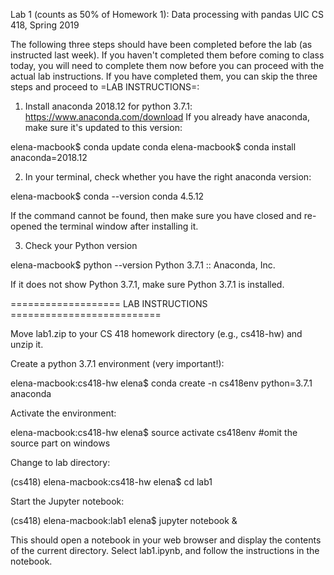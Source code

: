 Lab 1 (counts as 50% of Homework 1): Data processing with pandas
UIC CS 418, Spring 2019

The following three steps should have been completed before the lab (as instructed last week). 
If you haven't completed them before coming to class today, you will need to complete them now before you can proceed with the actual lab instructions.
If you have completed them, you can skip the three steps and proceed to =LAB INSTRUCTIONS=:

1. Install anaconda 2018.12 for python 3.7.1: https://www.anaconda.com/download
If you already have anaconda, make sure it's updated to this version:

elena-macbook$ conda update conda
elena-macbook$ conda install anaconda=2018.12

2. In your terminal, check whether you have the right anaconda version:

elena-macbook$ conda --version
conda 4.5.12

If the command cannot be found, then make sure you have closed and re-opened the terminal window after installing it.

3. Check your Python version

elena-macbook$ python --version
Python 3.7.1 :: Anaconda, Inc.

If it does not show Python 3.7.1, make sure Python 3.7.1 is installed.

=================== LAB INSTRUCTIONS ==========================

Move lab1.zip to your CS 418 homework directory (e.g., cs418-hw) and unzip it.

Create a python 3.7.1 environment (very important!):

elena-macbook:cs418-hw elena$ conda create -n cs418env python=3.7.1 anaconda

Activate the environment:

elena-macbook:cs418-hw elena$ source activate cs418env   #omit the source part on windows

Change to lab directory:

(cs418) elena-macbook:cs418-hw elena$ cd lab1

Start the Jupyter notebook:

(cs418) elena-macbook:lab1 elena$ jupyter notebook &

This should open a notebook in your web browser and display the contents of the current directory. Select lab1.ipynb, and follow the instructions in the notebook.



